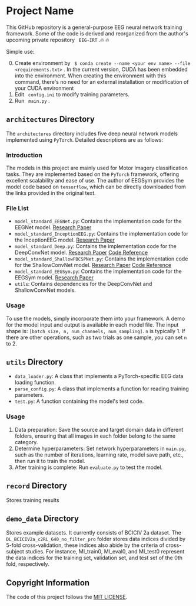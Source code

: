 # Project Name
This GitHub repository is a general-purpose EEG neural network training framework. Some of the code is derived and reorganized from the author's upcoming private repository ` EEG-IRT` .🔥 🔥 

Simple use: 

0. Create environment by  ` $ conda create --name <your env name> --file <requirements.txt>` . In the current version, CUDA has been embedded into the environment. When creating the environment with this command, there's no need for an external installation or modification of your CUDA environment
1. Edit ` config.ini` to modify training parameters.
2. Run ` main.py` .
## `architectures` Directory

The `architectures` directory includes five deep neural network models implemented using `PyTorch`. Detailed descriptions are as follows:

### Introduction

The models in this project are mainly used for Motor Imagery classification tasks. They are implemented based on the `PyTorch` framework, offering excellent scalability and ease of use. The author of EEGSym provides the model code based on `tensorflow`, which can be directly downloaded from the links provided in the original text.

### File List

- `model_standard_EEGNet.py`: Contains the implementation code for the EEGNet model. [Research Paper](https://arxiv.org/abs/1611.08024)
- `model_standard_InceptionEEG.py`: Contains the implementation code for the InceptionEEG model. [Research Paper](https://ieeexplore.ieee.org/document/9311146)
- `model_standard_Deep.py`: Contains the implementation code for the DeepConvNet model. [Research Paper](https://arxiv.org/abs/1703.05051) [Code Reference](https://github.com/braindecode/braindecode/tree/master/braindecode/models)
- `model_standard_ShallowFBCSPNet.py`: Contains the implementation code for the ShallowConvNet model. [Research Paper](https://arxiv.org/abs/1703.05051) [Code Reference](https://github.com/braindecode/braindecode/tree/master/braindecode/models)
- `model_standard_EEGSym.py`: Contains the implementation code for the EEGSym model. [Research Paper](https://ieeexplore.ieee.org/document/9807323)
- `utils`: Contains dependencies for the DeepConvNet and ShallowConvNet models.

### Usage

To use the models, simply incorporate them into your framework. A demo for the model input and output is available in each model file. The input shape is: `[batch_size, n, num_channels, num_sampling]`. `n` is typically 1. If there are other operations, such as two trials as one sample, you can set `n` to 2.

## `utils` Directory
- `data_loader.py`: A class that implements a PyTorch-specific EEG data loading function.
- `parse_config.py`: A class that implements a function for reading training parameters.
- `test.py`: A function containing the model's test code.

### Usage

1. Data preparation: Save the source and target domain data in different folders, ensuring that all images in each folder belong to the same category.
2. Determine hyperparameters: Set network hyperparameters in `main.py`, such as the number of iterations, learning rate, model save path, etc., then run it to train the model.
3. After training is complete: Run `evaluate.py` to test the model.

## `record` Directory
Stores training results

## `demo_data` Directory
Stores example datasets. It currently consists of BCICIV 2a dataset. The `DL_BCICIV2a_c2RL_640_no_filter_pro` folder stores data indices divided by 5-fold cross-validation, these indices also abide by the criteria of cross-subject studies. For instance, MI_train0, MI_eval0, and MI_test0 represent the data indices for the training set, validation set, and test set of the 0th fold, respectively. 

## Copyright Information

The code of this project follows the [MIT LICENSE](LICENSE).
